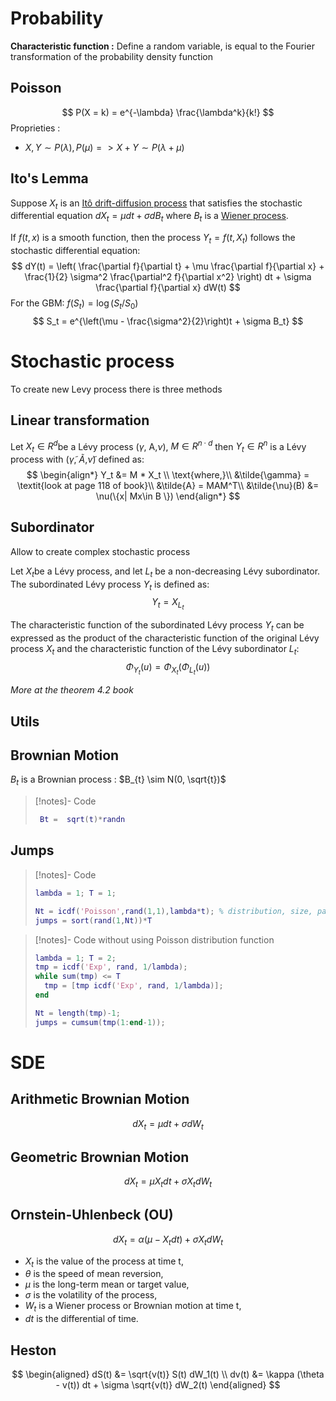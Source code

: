 # Probability

**Characteristic function :** Define a random variable, is equal to the Fourier transformation of the probability density function

## Poisson
$$ 
P(X = k) = e^{-\lambda} \frac{\lambda^k}{k!}
$$
Proprieties :
- $X, Y \sim P(\lambda), P(\mu) => X+Y \sim P(\lambda + \mu)$ 

## Ito's Lemma
Suppose $X_t$ is an [Itô drift-diffusion process](https://www.wikiwand.com/en/Itô_calculus#Itô_processes "Itô calculus") that satisfies the stochastic differential equation $dX_t = \mu dt + \sigma dB_t$ where $B_t$ is a [Wiener process](https://www.wikiwand.com/en/Wiener_process "Wiener process").

If $f(t,x)$ is a smooth function, then the process $Y_t=f(t,X_t)$ follows the stochastic differential equation:
$$
dY(t) = \left( \frac{\partial f}{\partial t} + \mu \frac{\partial f}{\partial x} + \frac{1}{2} \sigma^2 \frac{\partial^2 f}{\partial x^2} \right) dt + \sigma \frac{\partial f}{\partial x} dW(t)
$$
For the GBM: $f(S_t) = \log(S_t/S_0)$
$$
S_t = e^{\left(\mu - \frac{\sigma^2}{2}\right)t + \sigma B_t}
$$

# Stochastic process

To create new Levy process there is three methods 
## Linear transformation
Let $X_t \in R^d$​ be a Lévy process ($\gamma$, A,$\nu$), $M\in R^{n\cdot d}$ then $Y_t \in R^n$ is a Lévy process with  ($\tilde{\gamma}$, $\tilde{A}$,$\tilde{\nu}$) defined as:
$$ 
\begin{align*}
Y_t &=  M * X_t \\
\text{where,}\\
&\tilde{\gamma} = \textit{look at page 118 of book}\\
&\tilde{A} = MAM^T\\
&\tilde{\nu}(B) &= \nu(\{x| Mx\in B \})
\end{align*}
$$



## Subordinator
Allow to create complex stochastic process

Let $X_t$​ be a Lévy process, and let $L_t$ be a non-decreasing Lévy subordinator. The subordinated Lévy process $Y_t$ is defined as:
$$ Y_t = X_{L_t}$$

The characteristic function of the subordinated Lévy process $Y_t$ can be expressed as the product of the characteristic function of the original Lévy process $X_t$ and the characteristic function of the Lévy subordinator $L_t$:
$$\Phi_{Y_t}(u) = \Phi_{X_t}(\Phi_{L_t}(u))$$

*More at the theorem 4.2 book*



## Utils
## Brownian Motion

$B_t$ is a Brownian process  : $B_{t} \sim N(0, \sqrt{t})$

>[!notes]- Code
>```matlab
>  Bt =  sqrt(t)*randn
>```

## Jumps


>[!notes]- Code
>``` matlab
>lambda = 1; T = 1;
>
>Nt = icdf('Poisson',rand(1,1),lambda*t); % distribution, size, params
>jumps = sort(rand(1,Nt))*T
>
>```

>[!notes]- Code without using Poisson distribution function
>``` matlab
>lambda = 1; T = 2;
>tmp = icdf('Exp', rand, 1/lambda);
>while sum(tmp) <= T
>	tmp = [tmp icdf('Exp', rand, 1/lambda)];
>end
>
>Nt = length(tmp)-1;
>jumps = cumsum(tmp(1:end-1));
>
>```


# SDE
## Arithmetic Brownian Motion

$$ dX_t = \mu dt + \sigma dW_t $$
## Geometric Brownian Motion

$$ dX_t = \mu X_tdt + \sigma X_tdW_t $$
## Ornstein-Uhlenbeck (OU)

$$ dX_t = \alpha (\mu-X_tdt) + \sigma X_tdW_t $$
- $X_t$ is the value of the process at time t,
- $\theta$ is the speed of mean reversion,
- $\mu$ is the long-term mean or target value,
- $\sigma$ is the volatility of the process,
- $W_t$ is a Wiener process or Brownian motion at time t,
- $dt$ is the differential of time.

## Heston
$$
\begin{aligned}
dS(t) &= \sqrt{v(t)} S(t) dW_1(t) \\
dv(t) &= \kappa (\theta - v(t)) dt + \sigma \sqrt{v(t)} dW_2(t)
\end{aligned}
$$
